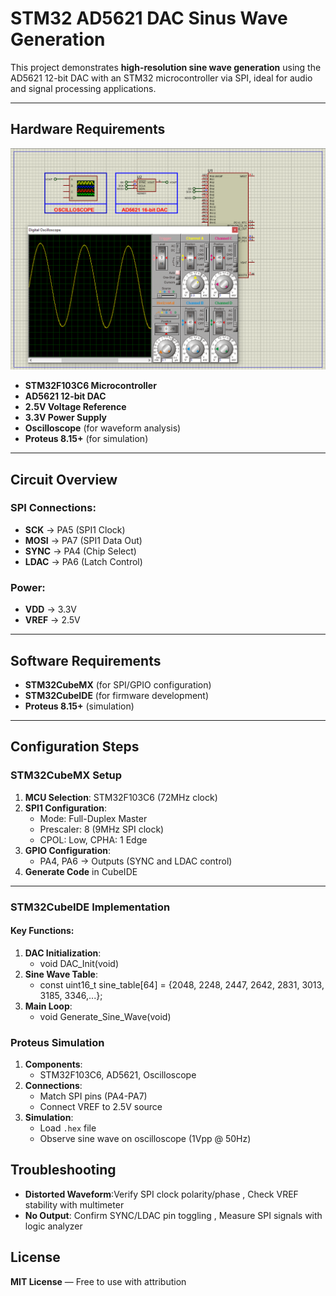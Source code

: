 # STM32 AD5621 DAC Sinus Wave Generation  

This project demonstrates **high-resolution sine wave generation** using the AD5621 12-bit DAC with an STM32 microcontroller via SPI, ideal for audio and signal processing applications.  

---

## Hardware Requirements  
![AD5621 Circuit Diagram](circuit.png)  
- **STM32F103C6 Microcontroller**  
- **AD5621 12-bit DAC**  
- **2.5V Voltage Reference**  
- **3.3V Power Supply**  
- **Oscilloscope** (for waveform analysis)  
- **Proteus 8.15+** (for simulation)  

---

## Circuit Overview  
### SPI Connections:  
- **SCK** → PA5 (SPI1 Clock)  
- **MOSI** → PA7 (SPI1 Data Out)  
- **SYNC** → PA4 (Chip Select)  
- **LDAC** → PA6 (Latch Control)  
### Power:  
- **VDD** → 3.3V  
- **VREF** → 2.5V  

---

## Software Requirements  
- **STM32CubeMX** (for SPI/GPIO configuration)  
- **STM32CubeIDE** (for firmware development)  
- **Proteus 8.15+** (simulation)  

---

## Configuration Steps  

### STM32CubeMX Setup  
1. **MCU Selection**: STM32F103C6 (72MHz clock)  
2. **SPI1 Configuration**:  
   - Mode: Full-Duplex Master  
   - Prescaler: 8 (9MHz SPI clock)  
   - CPOL: Low, CPHA: 1 Edge  
3. **GPIO Configuration**:  
   - PA4, PA6 → Outputs (SYNC and LDAC control)  
4. **Generate Code** in CubeIDE  

---

### STM32CubeIDE Implementation  
#### Key Functions:  
1. **DAC Initialization**:  
    - void DAC_Init(void)
2. **Sine Wave Table**:
    - const uint16_t sine_table[64] = {2048, 2248, 2447, 2642, 2831, 3013, 3185, 3346,...};
3. **Main Loop**:
    - void Generate_Sine_Wave(void)  
### Proteus Simulation  
1. **Components**:  
    - STM32F103C6, AD5621, Oscilloscope
2. **Connections**:  
    - Match SPI pins (PA4-PA7)
    - Connect VREF to 2.5V source
3. **Simulation**:  
   - Load `.hex` file  
   - Observe sine wave on oscilloscope (1Vpp @ 50Hz)

## Troubleshooting  
- **Distorted Waveform**:Verify SPI clock polarity/phase , Check VREF stability with multimeter
- **No Output**: Confirm SYNC/LDAC pin toggling , Measure SPI signals with logic analyzer

## License  
**MIT License** — Free to use with attribution  